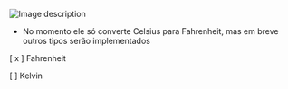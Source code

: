 ![Image description](https://i.imgur.com/qtzgz2u.png)

- No momento ele só converte Celsius para Fahrenheit, mas em breve outros tipos serão implementados

[ x ] Fahrenheit

[ ] Kelvin
